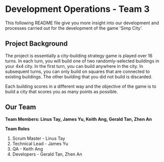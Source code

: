 # **Development Operations - Team 3**
This following README file give you more insight into our development and processes carried out for the development of the game 'Simp City'.

## Project Background
The project is essentially a city-building strategy game is played over 16 turns. In each turn, you will build one of two randomly-selected buildings in your 4x4 city. In the first turn, you can build anywhere in the city. In subsequent turns, you can only build on squares that are connected to existing buildings. The other building that you did not build is discarded.

Each building scores in a different way and the objective of the game is to build a city that scores you as many points as possible.

## Our Team

**Team Members: Linus Tay, James Yu, Keith Ang, Gerald Tan, Zhen An**

**Team Roles**
1. Scrum Master - Linus Tay
2. Technical Lead - James Yu
3. QA - Keith Ang
4. Developers - Gerald Tan, Zhen An
